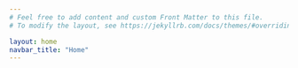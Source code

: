 ```yaml
---
# Feel free to add content and custom Front Matter to this file.
# To modify the layout, see https://jekyllrb.com/docs/themes/#overriding-theme-defaults

layout: home
navbar_title: "Home"
---
```

